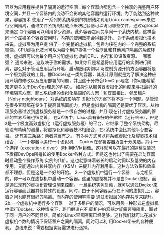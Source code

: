 容器为应用程序提供了隔离的运行空间：每个容器内都包含一个独享的完整用户环境空间，并且一个容器内的变动不会影响其他容器的运行环境。为了能达到这种效果，容器技术
使用了一系列的系统级别的机制诸如利用Linux namespaces来进行空间隔离，通过文件系统的挂载点来决定容器可以访问哪些文件，通过cgroups来确定
每个容器可以利用多少资源。此外容器之间共享同一个系统内核，这样当同一个库被多个容器使用时，内存的使用效率会得到提升。 对于系统虚拟化技术来说，虚拟层为用户提
供了一个完整的虚拟机：包括内核在内的一个完整的系统镜像。CPU虚拟化技术可以为每个用户提供一个独享且和其他用户隔离的系统环境，虚拟层可以为每个用户分配虚拟化
后的CPU、内存和IO设备资源。   哪家强？ 通常来说，这取决于你的需求。如果你只是希望将应用运行的实例进行隔离，那么对于管理应用运行环境、启动应用实例以
及控制资源开销方面容器将是一个极为高效的工具。像Docker这一类的容器，其设计原则就是为了解决这种应用环境的修改以及应用部署的问题，并且这十分符合DevO
ps理念（你可能希望知道更多关于DevOps理念的内容）。
如果你从服务器虚拟化的角度来寻找最好的环境隔离方案，那么系统级的虚拟化是更好的方案：和容器相比，邻居租户（Noisy neighbours ）对系统的影响在
虚拟化的方案下将不是一个问题。尽管现在很多容器都在专注于提高其隔离能力，但是虚拟机的隔离还是要优于容器。从物理服务器过渡到虚拟服务器是一个很自然的过程，并且
现在针对虚拟服务器的管理的生态系统也很完善。 在z系统中，Linux具有很好的伸缩性（运行容器），但是z是一个极度高效虚拟化（运行虚拟服务器）的平台，它继承
了整个系统架构。尽管没有精确的测量，将虚拟化和容器技术相结合，在z系统中会比其他平台要容易。 还有第三条路：两者兼而有之。
有多种方式可以将系统虚拟化及容器技术相结合： 1.一个容器中运行一个虚拟机     Docker在部署容器方面十分灵活。其中一个选择（execution d
river）是利用KVM镜像。这样就可以在最好的隔离性情况下发挥DevOps所擅长的使用Docker各种方式。但是这也付出了需要在启动容器时启动整个操作系统
实例的代价。这也就意味着较长的启动时间以及低效的内存使用，只能通过内核共享内存（KSM）来提升内存利用率。这种方法效果和效率都不理想，但是这是一个好的开始。
2.一个虚拟机中运行一个容器     与之相反的，你一可以在虚拟机中启动一个容器。这里的虚拟机并不是由Docker控制，而是通过现有的虚拟化管理设施来控制。
一旦系统实例启动，就可以通过Docker来运行容器而武器其他特殊的设置。同时，由于不同容器运行在不同的虚拟机上，容器之间也能有很好的隔离。而内存的使用率需要
通过虚拟层的内存共享来提升。 2b.一个虚拟机中运行多个容器     对于多租户的情况，可以用另一种形式在虚拟机中运行Docker。这种情况下，我们假设在不
同租户的容器之间需要强隔离，而对于同一用户的不同容器，简单的Linux容器隔离已经足够。这样我们就可以在减少虚拟机个数的情况下保证租户之间的隔离，同时可以利
用Docker带来的各种便利。 总结来说：需要根据实际需求进行选择。

